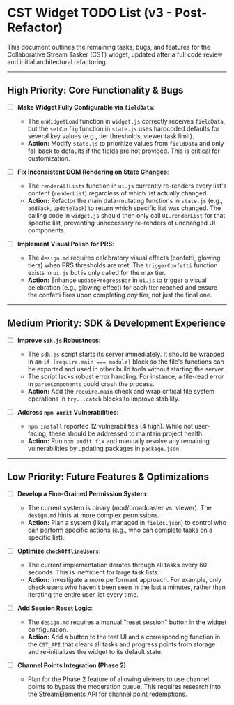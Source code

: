 # CST Widget TODO List (v3 - Post-Refactor)

This document outlines the remaining tasks, bugs, and features for the Collaborative Stream Tasker (CST) widget, updated after a full code review and initial architectural refactoring.

---

## High Priority: Core Functionality & Bugs

-   [ ] **Make Widget Fully Configurable via `fieldData`**:
    -   The `onWidgetLoad` function in `widget.js` correctly receives `fieldData`, but the `setConfig` function in `state.js` uses hardcoded defaults for several key values (e.g., tier thresholds, viewer task limit).
    -   **Action:** Modify `state.js` to prioritize values from `fieldData` and only fall back to defaults if the fields are not provided. This is critical for customization.

-   [ ] **Fix Inconsistent DOM Rendering on State Changes**:
    -   The `renderAllLists` function in `ui.js` currently re-renders every list's content (`renderList`) regardless of which list actually changed.
    -   **Action:** Refactor the main data-mutating functions in `state.js` (e.g., `addTask`, `updateTask`) to return which specific list was changed. The calling code in `widget.js` should then only call `UI.renderList` for that specific list, preventing unnecessary re-renders of unchanged UI components.

-   [ ] **Implement Visual Polish for PRS**:
    -   The `design.md` requires celebratory visual effects (confetti, glowing tiers) when PRS thresholds are met. The `triggerConfetti` function exists in `ui.js` but is only called for the max tier.
    -   **Action:** Enhance `updateProgressBar` in `ui.js` to trigger a visual celebration (e.g., glowing effect) for each tier reached and ensure the confetti fires upon completing *any* tier, not just the final one.

---

## Medium Priority: SDK & Development Experience

-   [ ] **Improve `sdk.js` Robustness**:
    -   The `sdk.js` script starts its server immediately. It should be wrapped in an `if (require.main === module)` block so the file's functions can be exported and used in other build tools without starting the server.
    -   The script lacks robust error handling. For instance, a file-read error in `parseComponents` could crash the process.
    -   **Action:** Add the `require.main` check and wrap critical file system operations in `try...catch` blocks to improve stability.

-   [ ] **Address `npm audit` Vulnerabilities**:
    -   `npm install` reported 12 vulnerabilities (4 high). While not user-facing, these should be addressed to maintain project health.
    -   **Action:** Run `npm audit fix` and manually resolve any remaining vulnerabilities by updating packages in `package.json`.

---

## Low Priority: Future Features & Optimizations

-   [ ] **Develop a Fine-Grained Permission System**:
    -   The current system is binary (mod/broadcaster vs. viewer). The `design.md` hints at more complex permissions.
    -   **Action:** Plan a system (likely managed in `fields.json`) to control who can perform specific actions (e.g., who can complete tasks on a specific list).

-   [ ] **Optimize `checkOfflineUsers`**:
    -   The current implementation iterates through all tasks every 60 seconds. This is inefficient for large task lists.
    -   **Action:** Investigate a more performant approach. For example, only check users who haven't been seen in the last `N` minutes, rather than iterating the entire user list every time.

-   [ ] **Add Session Reset Logic**:
    -   The `design.md` requires a manual "reset session" button in the widget configuration.
    -   **Action:** Add a button to the test UI and a corresponding function in the `CST_API` that clears all tasks and progress points from storage and re-initializes the widget to its default state.

-   [ ] **Channel Points Integration (Phase 2)**:
    -   Plan for the Phase 2 feature of allowing viewers to use channel points to bypass the moderation queue. This requires research into the StreamElements API for channel point redemptions.